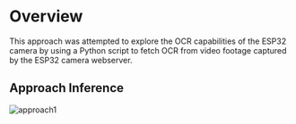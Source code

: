 # Overview

This approach was attempted to explore the OCR capabilities of the ESP32 camera by
using a Python script to fetch OCR from video footage captured by the ESP32 camera
webserver.


## Approach Inference

![approach1](https://user-images.githubusercontent.com/100582448/228064620-2f4a2d24-eb16-4c63-b2a5-434fdd806948.png)
